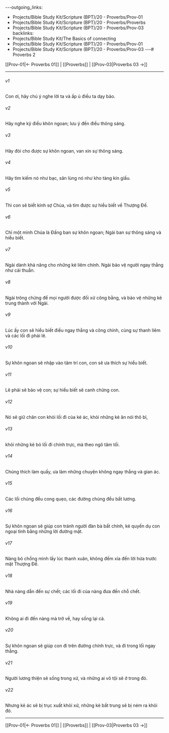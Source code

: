 ---outgoing_links:
  - Projects/Bible Study Kit/Scripture (BPT)/20 - Proverbs/Prov-01
  - Projects/Bible Study Kit/Scripture (BPT)/20 - Proverbs/Proverbs
  - Projects/Bible Study Kit/Scripture (BPT)/20 - Proverbs/Prov-03
backlinks:
  - Projects/Bible Study Kit/The Basics of connecting
  - Projects/Bible Study Kit/Scripture (BPT)/20 - Proverbs/Prov-01
  - Projects/Bible Study Kit/Scripture (BPT)/20 - Proverbs/Prov-03
---# Proverbs 2

[[Prov-01|← Proverbs 01]] | [[Proverbs]] | [[Prov-03|Proverbs 03 →]]
***



###### v1 
Con ơi, hãy chú ý nghe lời ta và ấp ủ điều ta dạy bảo. 

###### v2 
Hãy nghe kỹ điều khôn ngoan; lưu ý đến điều thông sáng. 

###### v3 
Hãy đòi cho được sự khôn ngoan, van xin sự thông sáng. 

###### v4 
Hãy tìm kiếm nó như bạc, săn lùng nó như kho tàng kín giấu. 

###### v5 
Thì con sẽ biết kính sợ Chúa, và tìm được sự hiểu biết về Thượng Đế. 

###### v6 
Chỉ một mình Chúa là Đấng ban sự khôn ngoan; Ngài ban sự thông sáng và hiểu biết. 

###### v7 
Ngài dành khả năng cho những kẻ liêm chính. Ngài bảo vệ người ngay thẳng như cái thuẫn. 

###### v8 
Ngài trông chừng để mọi người được đối xử công bằng, và bảo vệ những kẻ trung thành với Ngài. 

###### v9 
Lúc ấy con sẽ hiểu biết điều ngay thẳng và công chính, cùng sự thanh liêm và các lối đi phải lẽ. 

###### v10 
Sự khôn ngoan sẽ nhập vào tâm trí con, con sẽ ưa thích sự hiểu biết. 

###### v11 
Lẽ phải sẽ bảo vệ con; sự hiểu biết sẽ canh chừng con. 

###### v12 
Nó sẽ giữ chân con khỏi lối đi của kẻ ác, khỏi những kẻ ăn nói thô bỉ, 

###### v13 
khỏi những kẻ bỏ lối đi chính trực, mà theo ngõ tăm tối. 

###### v14 
Chúng thích làm quấy, ưa làm những chuyện không ngay thẳng và gian ác. 

###### v15 
Các lối chúng đều cong quẹo, các đường chúng đều bất lương. 

###### v16 
Sự khôn ngoan sẽ giúp con tránh người đàn bà bất chính, kẻ quyến dụ con ngoại tình bằng những lời đường mật. 

###### v17 
Nàng bỏ chồng mình lấy lúc thanh xuân, không đếm xỉa đến lời hứa trước mặt Thượng Đế. 

###### v18 
Nhà nàng dẫn đến sự chết; các lối đi của nàng đưa đến chỗ chết. 

###### v19 
Không ai đi đến nàng mà trở về, hay sống lại cả. 

###### v20 
Sự khôn ngoan sẽ giúp con đi trên đường chính trực, và đi trong lối ngay thẳng. 

###### v21 
Người lương thiện sẽ sống trong xứ, và những ai vô tội sẽ ở trong đó. 

###### v22 
Nhưng kẻ ác sẽ bị trục xuất khỏi xứ, những kẻ bất trung sẽ bị ném ra khỏi đó.

***
[[Prov-01|← Proverbs 01]] | [[Proverbs]] | [[Prov-03|Proverbs 03 →]]
